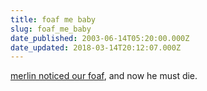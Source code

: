 ```yaml
---
title: foaf me baby
slug: foaf_me_baby
date_published: 2003-06-14T05:20:00.000Z
date_updated: 2018-03-14T20:12:07.000Z
---
```


[merlin noticed our foaf](http://merlin.blogs.com/hamradio/2003/06/bakedin_foaf_ho.html), and now he must die.
